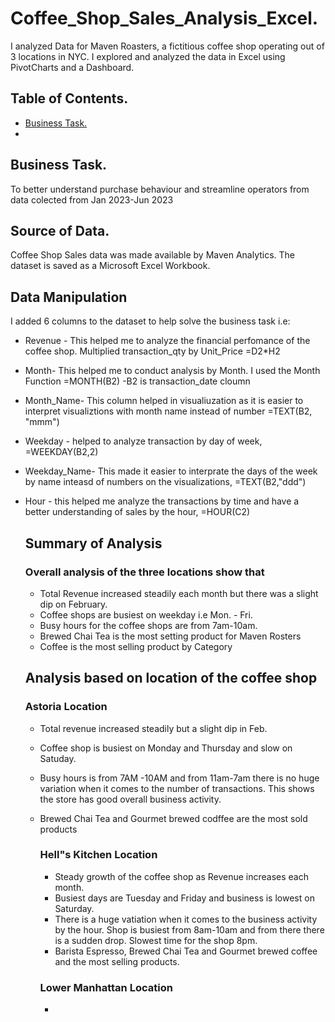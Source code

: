 # Coffee_Shop_Sales_Analysis_Excel.

I analyzed Data for Maven Roasters, a fictitious coffee shop operating out of 3 locations in NYC. I explored and analyzed the data in Excel using PivotCharts and a Dashboard.

## Table of Contents.
- [Business Task.](#business-task)
- 

## Business Task.  
To better understand purchase behaviour and streamline operators from data colected from Jan 2023-Jun 2023

## Source of Data.
Coffee Shop Sales data was made available by Maven Analytics. The dataset is saved as a Microsoft Excel Workbook.

## Data Manipulation
I added 6 columns to the dataset to help solve the business task i.e:
- Revenue - This helped me to analyze the financial perfomance of the coffee shop. Multiplied transaction_qty by Unit_Price  =D2*H2
- Month- This helped me to conduct analysis by Month. I used the Month Function =MONTH(B2) -B2 is transaction_date cloumn
- Month_Name- This column helped in visualiuzation as it is easier to interpret visualiztions with month name instead of number =TEXT(B2, "mmm")
- Weekday - helped to analyze transaction by day of week, =WEEKDAY(B2,2) 
- Weekday_Name- This made it easier to interprate the days of the week by name inteasd of numbers on the visualizations, =TEXT(B2,"ddd")
- Hour - this helped me analyze the transactions by time and have a better understanding of sales by the hour, =HOUR(C2)

  ## Summary of Analysis

  ### Overall analysis of the three locations show that
  - Total Revenue increased steadily each month but there was a slight dip on February.
  - Coffee shops are busiest on weekday i.e Mon. - Fri.
  - Busy hours for the coffee shops are from 7am-10am.
  - Brewed Chai Tea is the most setting product for Maven Rosters 
  - Coffee is the most selling product by Category
 
  ## Analysis based on location of the coffee shop
  ### Astoria Location
  - Total revenue increased steadily but a slight dip in Feb.
  - Coffee shop is busiest on Monday and Thursday and slow on Satuday.
  - Busy hours is from 7AM -10AM and from 11am-7am there is no huge variation when it comes to the number of transactions. This shows the store has good overall business activity.
  - Brewed Chai Tea and Gourmet brewed codffee are the most sold products

    ### Hell"s Kitchen Location
    - Steady growth of the coffee shop as Revenue increases each month.
    - Busiest days are Tuesday and Friday and business is lowest on Saturday.
    - There is a huge vatiation when it comes to the business activity by the hour. Shop is busiest from 8am-10am and from there there is a sudden drop. Slowest time for the shop 8pm.
    - Barista Espresso, Brewed Chai Tea and Gourmet brewed coffee and the most selling products.
 
    ### Lower Manhattan Location
    - 
    

  



